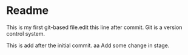 Readme
=================

This is my first git-based file.edit this line after commit.
Git is a version control system.

This is add after the initial commit.
aa
Add some change in stage.
